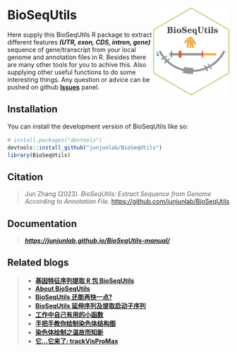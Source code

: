 
# BioSeqUtils <img src="man/BioSeqUtils-logo.png" align="right" height="200" />

<!-- badges: start -->

Here supply this BioSeqUtils R package to extract different features ***(UTR, exon, CDS, intron, gene)*** sequence of gene/transcript from your local genome and annotation files in R. Besides there are many other tools for you to achive this. Also supplying other useful functions to do some interesting things. Any question or advice can be pushed on github [**Issues**](https://github.com/junjunlab/BioSeqUtils/issues) panel.

<!-- badges: end -->


## Installation

You can install the development version of BioSeqUtils like so:

``` r
# install.packages("devtools")
devtools::install_github("junjunlab/BioSeqUtils")
library(BioSeqUtils)
```

## Citation

> Jun Zhang (2023). *BioSeqUtils: Extract Sequence from Genome According to Annotation File.*  https://github.com/junjunlab/BioSeqUtils

## Documentation

> ***https://junjunlab.github.io/BioSeqUtils-manual/***

## Related blogs

> - [**基因特征序列提取 R 包 BioSeqUtils**](https://mp.weixin.qq.com/s?__biz=MzkyMTI1MTYxNA==&mid=2247508252&idx=1&sn=d7461dc312dba82b1a795331955e9fac&chksm=c1849b6df6f3127b4a4e9bcad885fff6eb4b69dc62ca29dc90d0935a39f2c160c6c78ea761e9&token=1422368458&lang=zh_CN#rd)
> - [**About BioSeqUtils**](https://mp.weixin.qq.com/s?__biz=MzkyMTI1MTYxNA==&mid=2247508288&idx=1&sn=749071718786c08fc380247fa69d25ce&chksm=c1849b31f6f312271573bf922caf4e7cbce0add38f4da9e45540197da45ab35a3bdcbf93c2e2&token=1422368458&lang=zh_CN#rd)
> - [**BioSeqUtils 还能再快一点?**](https://mp.weixin.qq.com/s?__biz=MzkyMTI1MTYxNA==&mid=2247508657&idx=1&sn=124559873b5c3c99d7c80bdb7498200f&chksm=c18498c0f6f311d6a46b31ce0395a0d0cb4a6ff46102260ac1512f905d25b1c26c8b556f079e&token=1698519075&lang=zh_CN#rd)
> - [**BioSeqUtils 延伸序列及提取启动子序列**](https://mp.weixin.qq.com/s?__biz=MzkyMTI1MTYxNA==&mid=2247508341&idx=1&sn=7c9cfc79d1c89b8da15b711893a49616&chksm=c1849b04f6f31212a542bd87552aaabd5e88376305990c8c9861facd2e004fb0fae8ee4ae47c&scene=178&cur_album_id=1928647345156521990#rd)
> - [**工作中自己有用的小函数**](https://mp.weixin.qq.com/s?__biz=MzkyMTI1MTYxNA==&mid=2247508705&idx=1&sn=71cc7fa3fc7950b3b8f80f486465f720&chksm=c1849890f6f31186176b9102de0e88adb8314f1d9e875a0d417cad7cbeba0a5e8cf9ac05941c&token=1698519075&lang=zh_CN#rd)
> - [**手把手教你绘制染色体结构图**](https://mp.weixin.qq.com/s?__biz=MzkyMTI1MTYxNA==&mid=2247508733&idx=1&sn=4dc7927ac4b1c065f230a6bf934ed8f3&chksm=c184988cf6f3119aaaabcca868ddbe6dd33bf3040917b9aac6919020590ecd032130371319f5&token=1698519075&lang=zh_CN#rd)
> - [**染色体绘制之温故而知新**](https://mp.weixin.qq.com/s?__biz=MzkyMTI1MTYxNA==&mid=2247508772&idx=1&sn=5efd2503f980803259c209d59d0f4abc&chksm=c1849955f6f310438c821c416fef48260e1660c7a732158f73d9c8236b1e856ea5acf2691ef7&token=536314270&lang=zh_CN#rd)
> - [**它...它来了: trackVisProMax**](https://mp.weixin.qq.com/s?__biz=MzkyMTI1MTYxNA==&mid=2247508833&idx=1&sn=88c34c7d395daaf5f60203d9fc06df02&chksm=c1849910f6f3100648723bd7256c5520f903a6effc6d9e08b31d2726a9a5091ea8c362dc5a2d&token=46732270&lang=zh_CN#rd)

